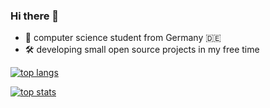 <!-- # Henrik -->

### Hi there 👋

<!--
**herzhenr/herzhenr** is a ✨ _special_ ✨ repository because its `README.md` (this file) appears on your GitHub profile.

Here are some ideas to get you started:

- 🔭 I’m currently working on ...
- 🌱 I’m currently learning ...
- 👯 I’m looking to collaborate on ...
- 🤔 I’m looking for help with ...
- 💬 Ask me about ...
- 📫 How to reach me: ...
- 😄 Pronouns: ...
- ⚡ Fun fact: ...
-->

- 👤 computer science student from Germany 🇩🇪
- 🛠️ developing small open source projects in my free time


<!-- ![profile views](https://komarev.com/ghpvc/?username=herzhenr&label=Profile%20views&color=0e75b6&style=flat) -->

<!-- ### Stats: -->
[![top langs](https://github-readme-stats.vercel.app/api/top-langs/?username=herzhenr&layout=compact&&locale=en&theme=transparent)](https://github.com/anuraghazra/github-readme-stats)

[![top stats](https://github-readme-stats.vercel.app/api?username=herzhenr&show_icons=true&locale=en&include_all_commits=true&count_private=true&theme=transparent)](https://github.com/anuraghazra/github-readme-stats)
